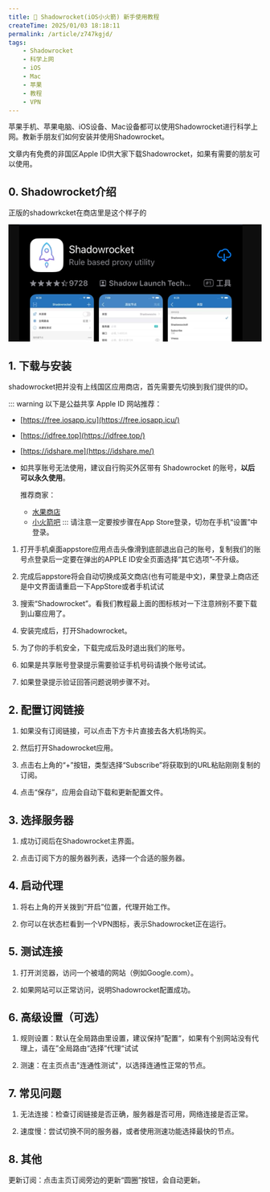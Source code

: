 ```yaml
---
title: 🚀 Shadowrocket(iOS小火箭) 新手使用教程
createTime: 2025/01/03 18:18:11
permalink: /article/z747kgjd/
tags:
    - Shadowrocket
    - 科学上网
    - iOS
    - Mac
    - 苹果
    - 教程
    - VPN
---
```


苹果手机、苹果电脑、iOS设备、Mac设备都可以使用Shadowrocket进行科学上网。教新手朋友们如何安装并使用Shadowrocket。

文章内有免费的非国区Apple ID供大家下载Shadowrocket，如果有需要的朋友可以使用。

<!-- more -->

## 0. Shadowrocket介绍

正版的shadowrkcket在商店里是这个样子的

![alt text](<images/Shadowrocket 新手使用教程/image.png>)

## 1. 下载与安装

shadowrocket把并没有上线国区应用商店，首先需要先切换到我们提供的ID。

::: warning 以下是公益共享 Apple ID 网站推荐：
    
-   [https://free.iosapp.icu](https://free.iosapp.icu/)
-   [https://idfree.top](https://idfree.top/)
-   [https://idshare.me](https://idshare.me/)
-   如共享账号无法使用，建议自行购买外区带有 Shadowrocket 的账号，**以后可以永久使用**。
    
    推荐商家：
    
    -   [水果商店](https://applego.win)
    -   [小火箭吧](https://xiaohuojian8.com/aff/5305.html)
:::
请注意一定要按步骤在App Store登录，切勿在手机“设置”中登录。

1. 打开手机桌面appstore应用点击头像滑到底部退出自己的账号，复制我们的账号点登录后一定要在弹出的APPLE ID安全页面选择“其它选项”-不升级。

2. 完成后appstore将会自动切换成英文商店(也有可能是中文)，果登录上商店还是中文界面请重启一下AppStore或者手机试试

3. 搜索“Shadowrocket”。看我们教程最上面的图标核对一下注意辨别不要下载到山寨应用了。

4. 安装完成后，打开Shadowrocket。

5. 为了你的手机安全，下载完成后及时退出我们的账号。

7. 如果是共享账号登录提示需要验证手机号码请换个账号试试。

8. 如果登录提示验证回答问题说明步骤不对。

## 2. 配置订阅链接

1. 如果没有订阅链接，可以点击下方卡片直接去各大机场购买。

<LinkCard title="✈️便宜好用的翻墙机场推荐评测" href="https://www.ermao.net/posts/vpn/" description="最好用且便宜的机场推荐，每个机场至少由我试用一周后才决定是否推荐。 有较为严格的审核标准，让大家伙儿们放心使用。" />

2. 然后打开Shadowrocket应用。

3. 点击右上角的“+”按钮，类型选择“Subscribe”将获取到的URL粘贴刚刚复制的订阅。

4. 点击“保存”，应用会自动下载和更新配置文件。

## 3. 选择服务器

1. 成功订阅后在Shadowrocket主界面。

2. 点击订阅下方的服务器列表，选择一个合适的服务器。

## 4. 启动代理

1. 将右上角的开关拨到“开启”位置，代理开始工作。

2. 你可以在状态栏看到一个VPN图标，表示Shadowrocket正在运行。

## 5. 测试连接
1. 打开浏览器，访问一个被墙的网站（例如Google.com）。

2. 如果网站可以正常访问，说明Shadowrocket配置成功。

## 6. 高级设置（可选）

1. 规则设置：默认在全局路由里设置，建议保持”配置“，如果有个别网站没有代理上，请在”全局路由“选择”代理“试试

2. 测速：在主页点击"连通性测试"，以选择连通性正常的节点。

## 7. 常见问题

1. 无法连接：检查订阅链接是否正确，服务器是否可用，网络连接是否正常。

2. 速度慢：尝试切换不同的服务器，或者使用测速功能选择最快的节点。

## 8. 其他

更新订阅：点击主页订阅旁边的更新“圆圈”按钮，会自动更新。